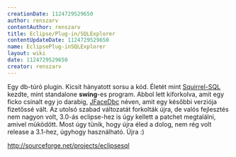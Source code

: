 ```yaml
---
creationDate: 1124729529650 
author: renszarv 
contentAuthor: renszarv 
title: Eclipse/Plug-in/SQLExplorer 
contentUpdateDate: 1124729529650 
name: EclipsePlug-inSQLExplorer 
layout: wiki 
date: 1124729529650 
creator: renszarv 
---
```

Egy db-túró plugin. 
 Kicsit hányatott sorsu a kód. Életét mint [Squirrel-SQL](../../Squirrel-SQL.html) kezdte, mint standalone <b>swing</b>-es program. Abbol lett kiforkolva, amit egy ficko csinalt egy jo darabig, [JFaceDbc](../../Missing.html) néven, amit egy későbbi verziója fizetőssé vált. Az utolsó szabad változatát forkolták újra, de valós fejlesztés nem nagyon volt, 3.0-ás eclipse-hez is úgy kellett a patchet megtalálni, amivel müködött. Most úgy tünik, hogy újra éled a dolog, nem rég volt release a 3.1-hez, úgyhogy használható. 
Újra :)

http://sourceforge.net/projects/eclipsesql
